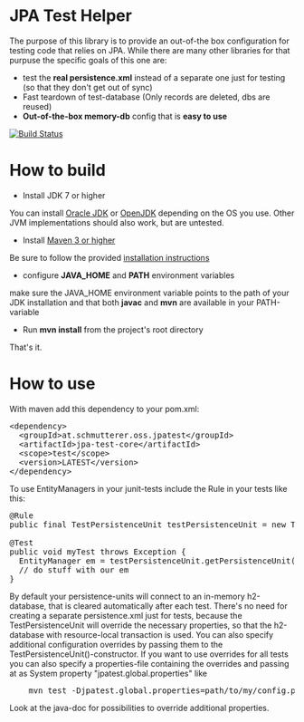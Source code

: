 JPA Test Helper
=====================

The purpose of this library is to provide an out-of-the box configuration for testing code that relies on JPA.
While there are many other libraries for that purpuse the specific goals of this one are:
* test the **real persistence.xml** instead of a separate one just for testing (so that they don't get out of sync)
* Fast teardown of test-database (Only records are deleted, dbs are reused)
* **Out-of-the-box memory-db** config that is **easy to use**

[![Build Status](https://travis-ci.org/schmutterer/labs-jpatest.png?branch=master)](https://travis-ci.org/schmutterer/labs-jpatest)

How to build
====================
* Install JDK 7 or higher

You can install [Oracle JDK](http://www.oracle.com/technetwork/java/javase/downloads/index.html) or
[OpenJDK](http://openjdk.java.net/install/index.html) depending on the OS you use.
Other JVM implementations should also work, but are untested.

* Install [Maven 3 or higher](http://maven.apache.org/download.html)

Be sure to follow the provided [installation instructions](http://maven.apache.org/download.html#Installation)

* configure **JAVA_HOME** and **PATH** environment variables

make sure the JAVA_HOME environment variable points to the path of your JDK installation and that both **javac** and
**mvn** are available in your PATH-variable

* Run **mvn install** from the project's root directory

That's it.

How to use
====================
With maven add this dependency to your pom.xml:
<pre>
&lt;dependency&gt;
  &lt;groupId&gt;at.schmutterer.oss.jpatest&lt;/groupId&gt;
  &lt;artifactId&gt;jpa-test-core&lt;/artifactId&gt;
  &lt;scope&gt;test&lt;/scope&gt;
  &lt;version&gt;LATEST&lt;/version&gt;
&lt;/dependency&gt;
</pre>

To use EntityManagers in your junit-tests include the Rule in your tests like this:

<pre>
@Rule
public final TestPersistenceUnit testPersistenceUnit = new TestPersistenceUnit();

@Test
public void myTest throws Exception {
  EntityManager em = testPersistenceUnit.getPersistenceUnit("my-persistence-unit")
  // do stuff with our em
}
</pre>

By default your persistence-units will connect to an in-memory h2-database, that is cleared automatically after each test.
There's no need for creating a separate persistence.xml just for tests, because the TestPersistenceUnit will override the necessary properties, so that the h2-database with resource-local transaction is used.
You can also specify additional configuration overrides by passing them to the TestPersistenceUnit()-constructor.
If you want to use overrides for all tests you can also specify a properties-file containing the overrides and passing at as System property "jpatest.global.properties" like

<pre>
    mvn test -Djpatest.global.properties=path/to/my/config.properties
</pre>


Look at the java-doc for possibilities to override additional properties.
